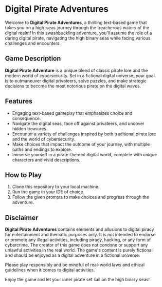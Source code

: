 # Digital Pirate Adventures

Welcome to **Digital Pirate Adventures**, a thrilling text-based game that takes you on a high-seas journey through the treacherous waters of the digital realm! In this swashbuckling adventure, you'll assume the role of a daring digital pirate, navigating the high binary seas while facing various challenges and encounters.

## Game Description

**Digital Pirate Adventure** is a unique blend of classic pirate lore and the modern world of cybersecurity. Set in a fictional digital universe, your goal is to outmaneuver digital privateers, solve puzzles, and make strategic decisions to become the most notorious pirate on the digital waves.

## Features

- Engaging text-based gameplay that emphasizes choice and consequence.
- Navigate the digital seas, face off against privateers, and uncover hidden treasures.
- Encounter a variety of challenges inspired by both traditional pirate lore and the world of cybersecurity.
- Make choices that impact the outcome of your journey, with multiple paths and endings to explore.
- Immerse yourself in a pirate-themed digital world, complete with unique characters and vivid descriptions.

## How to Play

1. Clone this repository to your local machine.
2. Run the game in your IDE of choice.
3. Follow the given prompts to make choices and progress through the adventure.

## Disclaimer

**Digital Pirate Adventures** contains elements and allusions to digital piracy for entertainment and thematic purposes only. It is not intended to endorse or promote any illegal activities, including piracy, hacking, or any form of cybercrime. The creator of this game does not condone or support any unlawful activities in the real world. The game's content is purely fictional and should be enjoyed as a digital adventure in a fictional universe.

Please play responsibly and be mindful of real-world laws and ethical guidelines when it comes to digital activities.

Enjoy the game and let your inner pirate set sail on the high binary seas!
